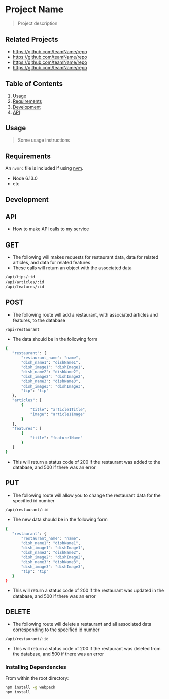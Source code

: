 # Project Name

> Project description

## Related Projects

  - https://github.com/teamName/repo
  - https://github.com/teamName/repo
  - https://github.com/teamName/repo
  - https://github.com/teamName/repo

## Table of Contents

1. [Usage](#Usage)
1. [Requirements](#requirements)
1. [Development](#development)
1. [API](#API)

## Usage

> Some usage instructions

## Requirements

An `nvmrc` file is included if using [nvm](https://github.com/creationix/nvm).

- Node 6.13.0
- etc

## Development

## API

- How to make API calls to my service

## GET

- The following will makes requests for restaurant data, data for related articles, and data for related features
- These calls will return an object with the associated data

```sh
/api/tips/:id
/api/articles/:id
/api/features/:id
```

## POST

- The following route will add a restaurant, with associated articles and features, to the database

```sh
/api/restaurant
```

- The data should be in the following form

```sh
{
   "restaurant": {
       "restaurant_name": "name",
       "dish_name1": "dishName1",
       "dish_image1": "dishImage1",
       "dish_name2": "dishName2",
       "dish_image2": "dishImage2",
       "dish_name3": "dishName3",
       "dish_image3": "dishImage3",
       "tip": "tip"
   },
   "articles": [
       {
           "title": "article1Title",
           "image": "article1Image"
       }
   ],
   "features": [
       {
           "title": "feature1Name"
       }
   ]
}
```

- This will return a status code of 200 if the restaurant was added to the database, and 500 if there was an error

## PUT

- The following route will allow you to change the restaurant data for the specified id number

```sh
/api/restaurant/:id
```

- The new data should be in the following form

```sh
{
   "restaurant": {
       "restaurant_name": "name",
       "dish_name1": "dishName1",
       "dish_image1": "dishImage1",
       "dish_name2": "dishName2",
       "dish_image2": "dishImage2",
       "dish_name3": "dishName3",
       "dish_image3": "dishImage3",
       "tip": "tip"
   }
}
```

- This will return a status code of 200 if the restaurant was updated in the database, and 500 if there was an error

## DELETE

- The following route will delete a restaurant and all associated data corresponding to the specified id number

```sh
/api/restaurant/:id
```

- This will return a status code of 200 if the restaurant was deleted from the database, and 500 if there was an error

### Installing Dependencies

From within the root directory:

```sh
npm install -g webpack
npm install
```

